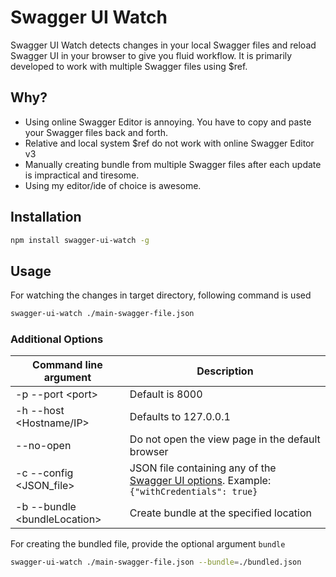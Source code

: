 # Swagger UI Watch

Swagger UI Watch detects changes in your local Swagger files and reload Swagger UI in your browser to give you fluid workflow. It is primarily developed to work with multiple Swagger files using \$ref.

## Why?

- Using online Swagger Editor is annoying. You have to copy and paste your Swagger files back and forth.
- Relative and local system \$ref do not work with online Swagger Editor v3
- Manually creating bundle from multiple Swagger files after each update is impractical and tiresome.
- Using my editor/ide of choice is awesome.

## Installation

```sh
npm install swagger-ui-watch -g
```

## Usage

For watching the changes in target directory, following command is used

```sh
swagger-ui-watch ./main-swagger-file.json
```

### Additional Options

| Command line argument         | Description                                                                                                                                                                   |
| ----------------------------- | ----------------------------------------------------------------------------------------------------------------------------------------------------------------------------- |
| -p --port \<port>             | Default is 8000                                                                                                                                                               |
| -h --host <Hostname/IP>       | Defaults to 127.0.0.1                                                                                                                                                         |
| --no-open                     | Do not open the view page in the default browser                                                                                                                              |
| -c --config <JSON_file>       | JSON file containing any of the [Swagger UI options](https://github.com/swagger-api/swagger-ui/blob/master/docs/usage/configuration.md). Example: `{"withCredentials": true}` |
| -b --bundle \<bundleLocation> | Create bundle at the specified location                                                                                                                                       |

For creating the bundled file, provide the optional argument `bundle`

```sh
swagger-ui-watch ./main-swagger-file.json --bundle=./bundled.json
```
